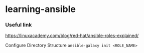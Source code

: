 # learning-ansible

### Useful link
https://linuxacademy.com/blog/red-hat/ansible-roles-explained/

Configure Directory Structure 
`ansible-galaxy init <ROLE_NAME>`